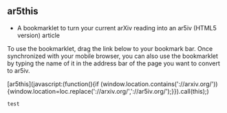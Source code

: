## ar5this

- A bookmarklet to turn your current arXiv reading into an ar5iv (HTML5 version) article

To use the bookmarklet, drag the link below to your bookmark bar. Once synchronized with your mobile browser, you can also use the bookmarklet by typing the name of it in the address bar of the page you want to convert to ar5iv.

[ar5this](javascript:(function(){if (window.location.contains('://arxiv.org/')){window.location=loc.replace('://arxiv.org/','://ar5iv.org/');}}).call(this);)

```
test
```
